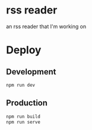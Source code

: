 # rss reader

an rss reader that I'm working on

# Deploy

## Development

```
npm run dev
```

## Production

```bash
npm run build
npm run serve
```